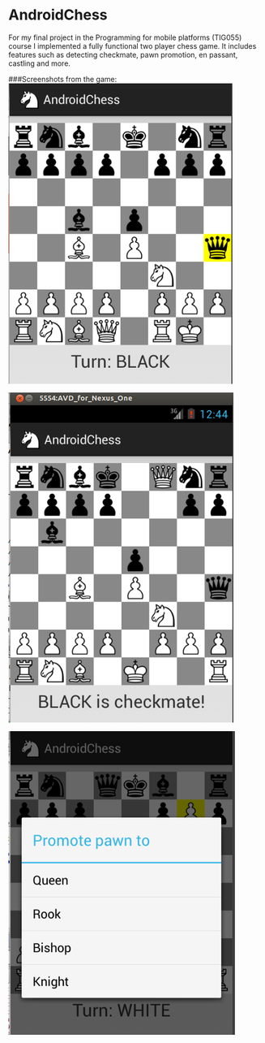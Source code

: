 # AndroidChess

For my final project in the Programming for mobile platforms (TIG055) course I implemented a fully functional two player chess game. It includes features such as detecting checkmate, pawn promotion, en passant, castling and more.

###Screenshots from the game:
![In game screenshot](https://raw.githubusercontent.com/oscr/AndroidChess/master/screenshots/castle.png)

![In game screenshot](https://raw.githubusercontent.com/oscr/AndroidChess/master/screenshots/checkmate_orign.png)

![In game screenshot](https://raw.githubusercontent.com/oscr/AndroidChess/master/screenshots/promotion.png)
